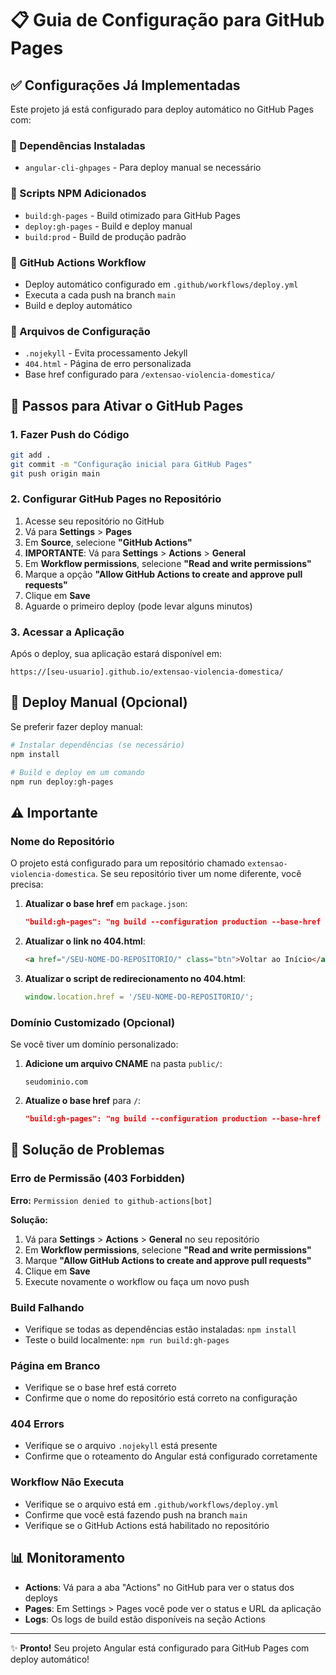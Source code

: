 # 📋 Guia de Configuração para GitHub Pages

## ✅ Configurações Já Implementadas

Este projeto já está configurado para deploy automático no GitHub Pages com:

### 🔧 Dependências Instaladas
- `angular-cli-ghpages` - Para deploy manual se necessário

### 📝 Scripts NPM Adicionados
- `build:gh-pages` - Build otimizado para GitHub Pages
- `deploy:gh-pages` - Build e deploy manual
- `build:prod` - Build de produção padrão

### 🚀 GitHub Actions Workflow
- Deploy automático configurado em `.github/workflows/deploy.yml`
- Executa a cada push na branch `main`
- Build e deploy automático

### 📁 Arquivos de Configuração
- `.nojekyll` - Evita processamento Jekyll
- `404.html` - Página de erro personalizada
- Base href configurado para `/extensao-violencia-domestica/`

## 🎯 Passos para Ativar o GitHub Pages

### 1. Fazer Push do Código
```bash
git add .
git commit -m "Configuração inicial para GitHub Pages"
git push origin main
```

### 2. Configurar GitHub Pages no Repositório
1. Acesse seu repositório no GitHub
2. Vá para **Settings** > **Pages**
3. Em **Source**, selecione **"GitHub Actions"**
4. **IMPORTANTE**: Vá para **Settings** > **Actions** > **General**
5. Em **Workflow permissions**, selecione **"Read and write permissions"**
6. Marque a opção **"Allow GitHub Actions to create and approve pull requests"**
7. Clique em **Save**
8. Aguarde o primeiro deploy (pode levar alguns minutos)

### 3. Acessar a Aplicação
Após o deploy, sua aplicação estará disponível em:
```
https://[seu-usuario].github.io/extensao-violencia-domestica/
```

## 🔄 Deploy Manual (Opcional)

Se preferir fazer deploy manual:

```bash
# Instalar dependências (se necessário)
npm install

# Build e deploy em um comando
npm run deploy:gh-pages
```

## ⚠️ Importante

### Nome do Repositório
O projeto está configurado para um repositório chamado `extensao-violencia-domestica`. Se seu repositório tiver um nome diferente, você precisa:

1. **Atualizar o base href** em `package.json`:
   ```json
   "build:gh-pages": "ng build --configuration production --base-href /SEU-NOME-DO-REPOSITORIO/"
   ```

2. **Atualizar o link no 404.html**:
   ```html
   <a href="/SEU-NOME-DO-REPOSITORIO/" class="btn">Voltar ao Início</a>
   ```

3. **Atualizar o script de redirecionamento no 404.html**:
   ```javascript
   window.location.href = '/SEU-NOME-DO-REPOSITORIO/';
   ```

### Domínio Customizado (Opcional)
Se você tiver um domínio personalizado:

1. **Adicione um arquivo CNAME** na pasta `public/`:
   ```
   seudominio.com
   ```

2. **Atualize o base href** para `/`:
   ```json
   "build:gh-pages": "ng build --configuration production --base-href /"
   ```

## 🐛 Solução de Problemas

### Erro de Permissão (403 Forbidden)
**Erro:** `Permission denied to github-actions[bot]`

**Solução:**
1. Vá para **Settings** > **Actions** > **General** no seu repositório
2. Em **Workflow permissions**, selecione **"Read and write permissions"**
3. Marque **"Allow GitHub Actions to create and approve pull requests"**
4. Clique em **Save**
5. Execute novamente o workflow ou faça um novo push

### Build Falhando
- Verifique se todas as dependências estão instaladas: `npm install`
- Teste o build localmente: `npm run build:gh-pages`

### Página em Branco
- Verifique se o base href está correto
- Confirme que o nome do repositório está correto na configuração

### 404 Errors
- Verifique se o arquivo `.nojekyll` está presente
- Confirme que o roteamento do Angular está configurado corretamente

### Workflow Não Executa
- Verifique se o arquivo está em `.github/workflows/deploy.yml`
- Confirme que você está fazendo push na branch `main`
- Verifique se o GitHub Actions está habilitado no repositório

## 📊 Monitoramento

- **Actions**: Vá para a aba "Actions" no GitHub para ver o status dos deploys
- **Pages**: Em Settings > Pages você pode ver o status e URL da aplicação
- **Logs**: Os logs de build estão disponíveis na seção Actions

---

✨ **Pronto!** Seu projeto Angular está configurado para GitHub Pages com deploy automático!
